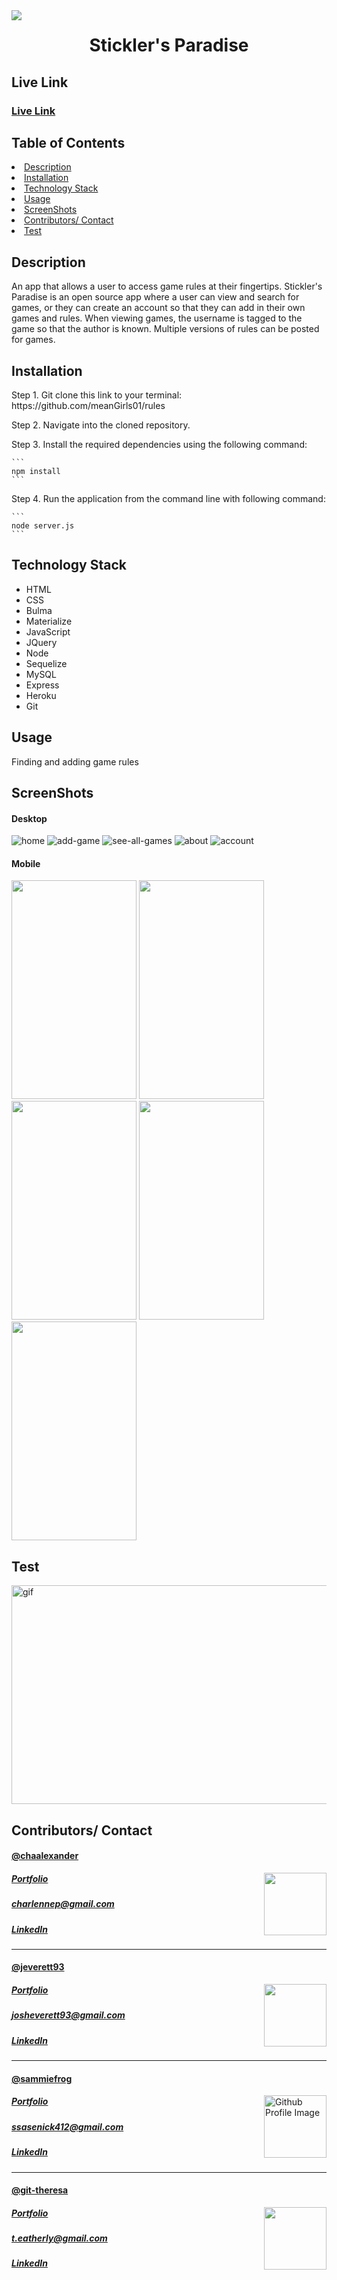 <img align="left" src= "https://img.shields.io/badge/License-MIT-green">
<h1 align= "center">Stickler's Paradise</h1> 
<h2>Live Link</h2>
<h3><a href= "https://sticklersparadise.herokuapp.com/">Live Link</a></h3>  
<h2> Table of Contents </h2>
<li><a href="#description">Description</a></li>  
<li><a href="#installation">Installation</a></li> 
<li><a href="#tech">Technology Stack</a></li> 
<li><a href="#usage">Usage</a></li> 
<li><a href="#screen">ScreenShots</a></li> 
<li><a href="#contributors">Contributors/ Contact</a></li>
<li><a href="#test">Test</a></li>

<h2 id="description"> Description </h2>
<p>An app that allows a user to access game rules at their fingertips. Stickler's Paradise is an open source app where a user can view and search for games, or they can create an account so that they can add in their own games and rules. When viewing games, the username is tagged to the game so that the author is known. Multiple versions of rules can be posted for games.
</p>

<h2 id="installation"> Installation </h2>
<p> Step 1. Git clone this link to your terminal: https://github.com/meanGirls01/rules</p>
<p> Step 2. Navigate into the cloned repository.</p>
<p> Step 3. Install the required dependencies using the following command:</p>

    ```
    npm install
    ```

<p> Step 4. Run the application from the command line with following command:</p>

    ```
    node server.js
    ```

<h2 id="tech"> Technology Stack </h2>          
<ul>
<li>HTML</li>
<li>CSS</li>
<li>Bulma</li>
<li>Materialize</li>
<li>JavaScript</li>
<li>JQuery</li>
<li>Node</li>
<li>Sequelize</li>
<li>MySQL</li>
<li>Express</li>
<li>Heroku</li>
<li>Git</li>
</ul>          
<h2 id="usage"> Usage </h2>
<p>Finding and adding game rules</p> 
<h2 id="screen"> ScreenShots </h2>
<h4> Desktop </h4>
<img src= "public/assets/images/screenshots/Home.png" alt="home" >
<img src= "public/assets/images/screenshots/add-game.png" alt="add-game" >
<img src= "public/assets/images/screenshots/see-all-game.png" alt= "see-all-games">
<img src= "public/assets/images/screenshots/about.png" alt= "about">
<img src= "public/assets/images/screenshots/member-board.png" alt="account" >
<h4> Mobile </h4>
<img width="200" height="350" src= "public/assets/images/screenshots/home-mobile.png">
<img width="200" height="350" src= "public/assets/images/screenshots/add-game-mobile.png">
<img width="200" height="350" src= "public/assets/images/screenshots/see-all-mobile.png">
<img width="200" height="350" src= "public/assets/images/screenshots/about-mobile.png">
<img width="200" height="350" src= "public/assets/images/screenshots/member-mobile.png">
<h2 id="test"> Test </h2>
<img width="600" height="350" src= "public/assets/images/screenshots/stickler.gif" alt="gif" >
<h2 id="contributors"> Contributors/ Contact</h2>
<h4><a href= "https://github.com/chaalexander">@chaalexander</a></h4>
<img align="right" width="100" height="100" src="https://avatars1.githubusercontent.com/u/59755481?v=4">
<h5><a href= "https://chaalexander.github.io/">Portfolio</a></h5>  
<h5><a href= "mailto:charlennep@gmail.com">charlennep@gmail.com</a></h5>       
<h5><a href= "https://www.linkedin.com/in/cha-alexander">LinkedIn</a></h5>
<hr>

<h4><a href= "https://github.com/jeverett93">@jeverett93</a></h4>
<img align="right" width="100" height="100" src="https://avatars0.githubusercontent.com/u/60204713?v=4">
<h5><a href= "https://jeverett93.github.io/">Portfolio</a></h5>  
<h5><a href= "mailto:josheverett93@gmail.com">josheverett93@gmail.com</a></h5>       
<h5><a href= "https://www.linkedin.com/in/joshua-everett-087a4649/">LinkedIn</a></h5>
<hr>

<h4><a href= "https://github.com/sammiefrog">@sammiefrog</a></h4>
<img align="right" width="100" height="100" src="https://avatars0.githubusercontent.com/u/59233248?v=4" alt="Github Profile Image">
<h5><a href= "https://sammiefrog.github.io/">Portfolio</a></h5>  
<h5><a href= "mailto:ssasenick412@gmail.com">ssasenick412@gmail.com</a></h5>       
<h5><a href= "https://www.linkedin.com/in/sammantha-sasenick412/">LinkedIn</a></h5>
<hr>

<h4><a href= "https://github.com/git-theresa">@git-theresa</a></h4>
<img align="right" width="100" height="100" src="https://avatars2.githubusercontent.com/u/57425164?v=4">
<h5><a href= "https://git-theresa.github.io/Portfolio/">Portfolio</a></h5>  
<h5><a href= "mailto:t.eatherly@gmail.com">t.eatherly@gmail.com</a></h5>       
<h5><a href= "https://www.linkedin.com/in/theresa-eatherly-4362b14a/">LinkedIn</a></h5>

